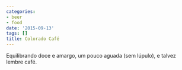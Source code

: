 ```yaml
---
categories:
- beer
- food
date: '2015-09-13'
tags: []
title: Colorado Café
---
```


Equilibrando doce e amargo, um pouco aguada (sem lúpulo), e talvez lembre café.